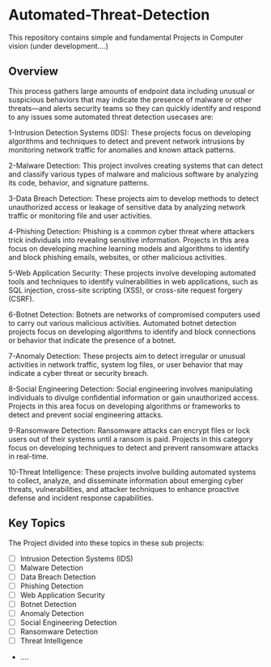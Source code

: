 # Automated-Threat-Detection
This repository contains simple and fundamental Projects in Computer vision (under development....)

## Overview
This process gathers large amounts of endpoint data including unusual or suspicious behaviors that may indicate the presence of malware or other threats—and alerts security teams so they can quickly identify and respond to any issues some automated threat detection usecases are:

1-Intrusion Detection Systems (IDS): These projects focus on developing algorithms and techniques to detect and prevent network intrusions by monitoring network traffic for anomalies and known attack patterns.

2-Malware Detection: This project involves creating systems that can detect and classify various types of malware and malicious software by analyzing its code, behavior, and signature patterns.

3-Data Breach Detection: These projects aim to develop methods to detect unauthorized access or leakage of sensitive data by analyzing network traffic or monitoring file and user activities.

4-Phishing Detection: Phishing is a common cyber threat where attackers trick individuals into revealing sensitive information. Projects in this area focus on developing machine learning models and algorithms to identify and block phishing emails, websites, or other malicious activities.

5-Web Application Security: These projects involve developing automated tools and techniques to identify vulnerabilities in web applications, such as SQL injection, cross-site scripting (XSS), or cross-site request forgery (CSRF).

6-Botnet Detection: Botnets are networks of compromised computers used to carry out various malicious activities. Automated botnet detection projects focus on developing algorithms to identify and block connections or behavior that indicate the presence of a botnet.

7-Anomaly Detection: These projects aim to detect irregular or unusual activities in network traffic, system log files, or user behavior that may indicate a cyber threat or security breach.

8-Social Engineering Detection: Social engineering involves manipulating individuals to divulge confidential information or gain unauthorized access. Projects in this area focus on developing algorithms or frameworks to detect and prevent social engineering attacks.

9-Ransomware Detection: Ransomware attacks can encrypt files or lock users out of their systems until a ransom is paid. Projects in this category focus on developing techniques to detect and prevent ransomware attacks in real-time.

10-Threat Intelligence: These projects involve building automated systems to collect, analyze, and disseminate information about emerging cyber threats, vulnerabilities, and attacker techniques to enhance proactive defense and incident response capabilities.

## Key Topics
The Project divided into these topics in these sub projects:

  - [ ] Intrusion Detection Systems (IDS)
  - [ ] Malware Detection
  - [ ] Data Breach Detection
  - [ ] Phishing Detection
  - [ ] Web Application Security
  - [ ] Botnet Detection
  - [ ] Anomaly Detection
  - [ ] Social Engineering Detection
  - [ ] Ransomware Detection
  - [ ] Threat Intelligence
  * ....
